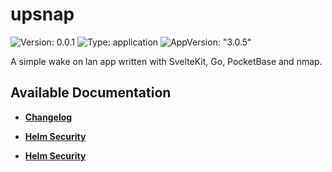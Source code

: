 # upsnap

![Version: 0.0.1](https://img.shields.io/badge/Version-0.0.1-informational?style=flat-square) ![Type: application](https://img.shields.io/badge/Type-application-informational?style=flat-square) ![AppVersion: "3.0.5"](https://img.shields.io/badge/AppVersion-"3.0.5"-informational?style=flat-square)

A simple wake on lan app written with SvelteKit, Go, PocketBase and nmap.

## Available Documentation

- [**Changelog**](CHANGELOG)

- [**Helm Security**](container-security)

- [**Helm Security**](helm-security)

